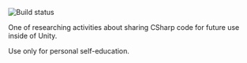 ![Build status](https://ci.appveyor.com/api/projects/status/lpofc0w26atn4429/branch/master?svg=true)

One of researching activities about sharing CSharp code for future use inside of Unity.

Use only for personal self-education.
